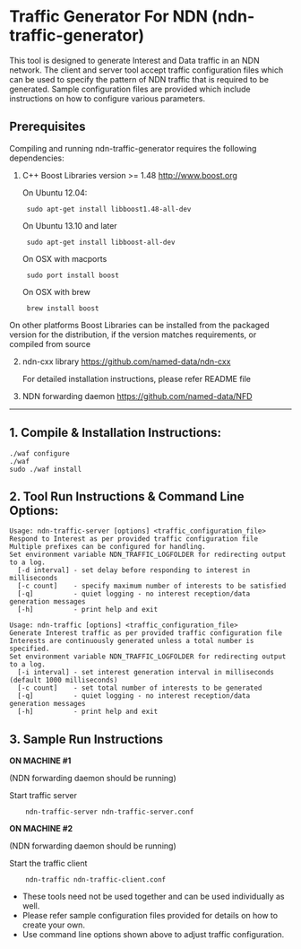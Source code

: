 Traffic Generator For NDN (ndn-traffic-generator)
=================================================

This tool is designed to generate Interest and Data traffic in an NDN network.
The client and server tool accept traffic configuration files which can be
used to specify the pattern of NDN traffic that is required to be generated.
Sample configuration files are provided which include instructions on how
to configure various parameters.

## Prerequisites ##

Compiling and running ndn-traffic-generator requires the following dependencies:

1. C++ Boost Libraries version >= 1.48 <http://www.boost.org>

    On Ubuntu 12.04:

        sudo apt-get install libboost1.48-all-dev

    On Ubuntu 13.10 and later

        sudo apt-get install libboost-all-dev

    On OSX with macports

        sudo port install boost

    On OSX with brew

        brew install boost

On other platforms Boost Libraries can be installed from the packaged version for the
distribution, if the version matches requirements, or compiled from source

2. ndn-cxx library <https://github.com/named-data/ndn-cxx>

    For detailed installation instructions, please refer README file

3. NDN forwarding daemon <https://github.com/named-data/NFD>

-----------------------------------------------------

## 1. Compile & Installation Instructions: ##

    ./waf configure
    ./waf
    sudo ./waf install

## 2. Tool Run Instructions & Command Line Options: ##

    Usage: ndn-traffic-server [options] <traffic_configuration_file>
    Respond to Interest as per provided traffic configuration file
    Multiple prefixes can be configured for handling.
    Set environment variable NDN_TRAFFIC_LOGFOLDER for redirecting output to a log.
      [-d interval] - set delay before responding to interest in milliseconds
      [-c count]    - specify maximum number of interests to be satisfied
      [-q]          - quiet logging - no interest reception/data generation messages
      [-h]          - print help and exit

    Usage: ndn-traffic [options] <traffic_configuration_file>
    Generate Interest traffic as per provided traffic configuration file
    Interests are continuously generated unless a total number is specified.
    Set environment variable NDN_TRAFFIC_LOGFOLDER for redirecting output to a log.
      [-i interval] - set interest generation interval in milliseconds (default 1000 milliseconds)
      [-c count]    - set total number of interests to be generated
      [-q]          - quiet logging - no interest reception/data generation messages
      [-h]          - print help and exit


## 3. Sample Run Instructions ##

__ON MACHINE #1__

(NDN forwarding daemon should be running)

Start traffic server

        ndn-traffic-server ndn-traffic-server.conf

__ON MACHINE #2__

(NDN forwarding daemon should be running)

Start the traffic client

        ndn-traffic ndn-traffic-client.conf


* These tools need not be used together and can be used individually as well.
* Please refer sample configuration files provided for details on how to create your own.
* Use command line options shown above to adjust traffic configuration.
